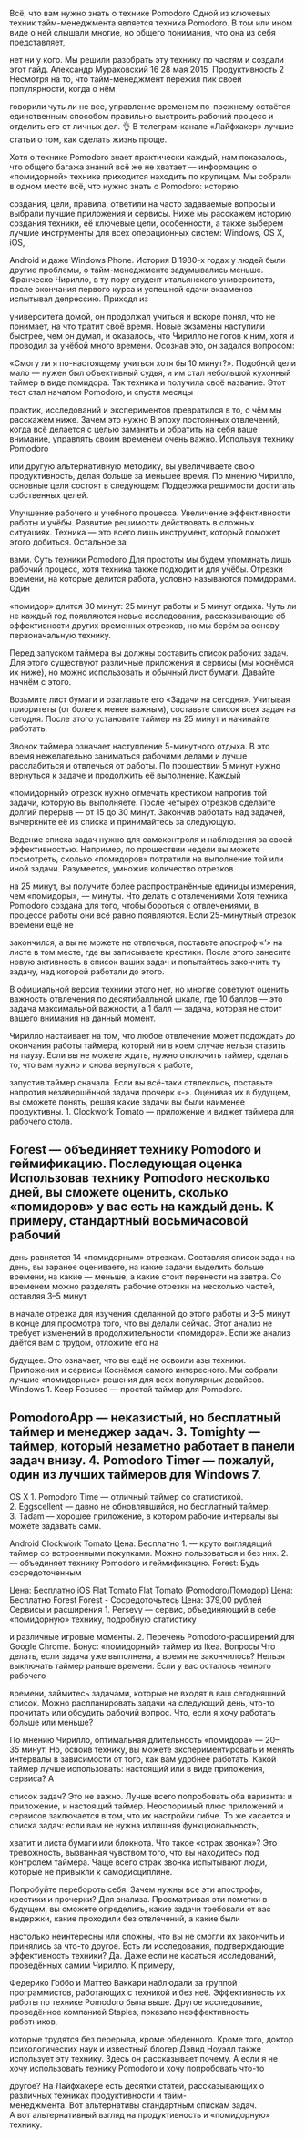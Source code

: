 


Всё, что вам нужно знать о технике Pomodoro Одной из ключевых техник тайм-менеджмента является техника Pomodoro. В том или ином виде о ней слышали многие, но общего понимания, что она из себя представляет,

нет ни у кого. Мы решили разобрать эту технику по частям и создали этот гайд. Александр Мураховский 16 28 мая 2015  Продуктивность 2 Несмотря на то, что тайм-менеджмент пережил пик своей популярности, когда о нём

говорили чуть ли не все, управление временем по-прежнему остаётся единственным способом правильно выстроить рабочий процесс и отделить его от личных дел. 👌 В телеграм-канале «Лайфхакер» лучшие статьи о том, как сделать жизнь проще.

Хотя о технике Pomodoro знает практически каждый, нам показалось, что общего багажа знаний всё же не хватает — информацию о «помидорной» технике приходится находить по крупицам. Мы собрали в одном месте всё, что нужно знать о Pomodoro: историю

создания, цели, правила, ответили на часто задаваемые вопросы и выбрали лучшие приложения и сервисы. Ниже мы расскажем историю создания техники, её ключевые цели, особенности, а также выберем лучшие инструменты для всех операционных систем: Windows, OS X, iOS,

Android и даже Windows Phone. История В 1980-х годах у людей были другие проблемы, о тайм-менеджменте задумывались меньше. Франческо Чирилло, в ту пору студент итальянского университета, после окончания первого курса и успешной сдачи экзаменов испытывал депрессию. Приходя из

университета домой, он продолжал учиться и вскоре понял, что не понимает, на что тратит своё время. Новые экзамены наступили быстрее, чем он думал, и оказалось, что Чирилло не готов к ним, хотя и проводил за учёбой много времени. Осознав это, он задался вопросом:

«Смогу ли я по-настоящему учиться хотя бы 10 минут?». Подобной цели мало — нужен был объективный судья, и им стал небольшой кухонный таймер в виде помидора. Так техника и получила своё название. Этот тест стал началом Pomodoro, и спустя месяцы

практик, исследований и экспериментов превратился в то, о чём мы расскажем ниже. Зачем это нужно В эпоху постоянных отвлечений, когда всё делается с целью заманить и обратить на себя ваше внимание, управлять своим временем очень важно. Используя технику Pomodoro

или другую альтернативную методику, вы увеличиваете свою продуктивность, делая больше за меньшее время. По мнению Чирилло, основные цели состоят в следующем: Поддержка решимости достигать собственных целей.

Улучшение рабочего и учебного процесса. Увеличение эффективности работы и учёбы. Развитие решимости действовать в сложных ситуациях. Техника — это всего лишь инструмент, который поможет этого добиться. Остальное за

вами. Суть техники Pomodoro Для простоты мы будем упоминать лишь рабочий процесс, хотя техника также подходит и для учёбы. Отрезки времени, на которые делится работа, условно называются помидорами. Один

«помидор» длится 30 минут: 25 минут работы и 5 минут отдыха. Чуть ли не каждый год появляются новые исследования, рассказывающие об эффективности других временных отрезков, но мы берём за основу первоначальную технику.

Перед запуском таймера вы должны составить список рабочих задач. Для этого существуют различные приложения и сервисы (мы коснёмся их ниже), но можно использовать и обычный лист бумаги. Давайте начнём с этого.

Возьмите лист бумаги и озаглавьте его «Задачи на сегодня». Учитывая приоритеты (от более к менее важным), составьте список всех задач на сегодня. После этого установите таймер на 25 минут и начинайте работать.

Звонок таймера означает наступление 5-минутного отдыха. В это время нежелательно заниматься рабочими делами и лучше расслабиться и отвлечься от работы. По прошествии 5 минут нужно вернуться к задаче и продолжить её выполнение. Каждый

«помидорный» отрезок нужно отмечать крестиком напротив той задачи, которую вы выполняете. После четырёх отрезков сделайте долгий перерыв — от 15 до 30 минут. Закончив работать над задачей, вычеркните её из списка и принимайтесь за следующую.

Ведение списка задач нужно для самоконтроля и наблюдения за своей эффективностью. Например, по прошествии недели вы можете посмотреть, сколько «помидоров» потратили на выполнение той или иной задачи. Разумеется, умножив количество отрезков

на 25 минут, вы получите более распространённые единицы измерения, чем «помидоры», — минуты. Что делать с отвлечениями Хотя техника Pomodoro создана для того, чтобы бороться с отвлечениями, в процессе работы они всё равно появляются. Если 25-минутный отрезок времени ещё не

закончился, а вы не можете не отвлечься, поставьте апостроф «’» на листе в том месте, где вы записываете крестики. После этого занесите новую активность в список ваших задач и попытайтесь закончить ту задачу, над которой работали до этого.

В официальной версии техники этого нет, но многие советуют оценить важность отвлечения по десятибалльной шкале, где 10 баллов — это задача максимальной важности, а 1 балл — задача, которая не стоит вашего внимания на данный момент.

Чирилло настаивает на том, что любое отвлечение может подождать до окончания работы таймера, который ни в коем случае нельзя ставить на паузу. Если вы не можете ждать, нужно отключить таймер, сделать то, что вам нужно и снова вернуться к работе,

запустив таймер сначала. Если вы всё-таки отвлеклись, поставьте напротив незавершённой задачи прочерк «-». Оценивая их в будущем, вы сможете понять, решая какие задачи вы были наименее продуктивны. 1. Clockwork Tomato — приложение и виджет таймера для рабочего стола.

## Forest — объединяет технику Pomodoro и геймификацию. Последующая оценка Использовав технику Pomodoro несколько дней, вы сможете оценить, сколько «помидоров» у вас есть на каждый день. К примеру, стандартный восьмичасовой рабочий


день равняется 14 «помидорным» отрезкам. Составляя список задач на день, вы заранее оцениваете, на какие задачи выделить больше времени, на какие — меньше, а какие стоит перенести на завтра. Со временем можно разделять рабочие отрезки на несколько частей, оставляя 3–5 минут

в начале отрезка для изучения сделанной до этого работы и 3–5 минут в конце для просмотра того, что вы делали сейчас. Этот анализ не требует изменений в продолжительности «помидора». Если же анализ даётся вам с трудом, отложите его на

будущее. Это означает, что вы ещё не освоили азы техники. Приложения и сервисы Коснёмся самого интересного. Мы собрали лучшие «помидорные» решения для всех популярных девайсов. Windows 1. Keep Focused — простой таймер для Pomodoro.

## PomodoroApp — неказистый, но бесплатный таймер и менеджер задач. 3. Tomighty — таймер, который незаметно работает в панели задач внизу. 4. Pomodoro Timer — пожалуй, один из лучших таймеров для Windows 7.


OS X 1. Pomodoro Time — отличный таймер со статистикой. 2. Eggscellent — давно не обновлявшийся, но бесплатный таймер. 3. Tadam — хорошее приложение, в котором рабочие интервалы вы можете задавать сами.

Android Clockwork Tomato Цена: Бесплатно 1. — круто выглядящий таймер со встроенными покупками. Можно пользоваться и без них. 2. — объединяет технику Pomodoro и геймификацию. Forest: Будь сосредоточенным

Цена: Бесплатно iOS Flat Tomato Flat Tomato (Pomodoro/Помодор) Цена: Бесплатно Forest Forest - Сосредоточьтесь Цена: 379,00 рублей Сервисы и расширения 1. Persevy — сервис, объединяющий в себе «помидорную» технику, подробную статистику

и различные игровые моменты. 2. Перечень Pomodoro-расширений для Google Chrome. Бонус: «помидорный» таймер из Ikea. Вопросы Что делать, если задача уже выполнена, а время не закончилось? Нельзя выключать таймер раньше времени. Если у вас осталось немного рабочего

времени, займитесь задачами, которые не входят в ваш сегодняшний список. Можно распланировать задачи на следующий день, что-то прочитать или обсудить рабочий вопрос. Что, если я хочу работать больше или меньше?

По мнению Чирилло, оптимальная длительность «помидора» — 20–35 минут. Но, освоив технику, вы можете экспериментировать и менять интервалы в зависимости от того, как вам удобнее работать. Какой таймер лучше использовать: настоящий или в виде приложения, сервиса? А

список задач? Это не важно. Лучше всего попробовать оба варианта: и приложение, и настоящий таймер. Неоспоримый плюс приложений и сервисов заключается в том, что их настройки гибче. То же касается и списка задач: если вам не нужна излишняя функциональность,

хватит и листа бумаги или блокнота. Что такое «страх звонка»? Это тревожность, вызванная чувством того, что вы находитесь под контролем таймера. Чаще всего страх звонка испытывают люди, которые не привыкли к самодисциплине.

Попробуйте перебороть себя. Зачем нужны все эти апострофы, крестики и прочерки? Для анализа. Просматривая эти пометки в будущем, вы сможете определить, какие задачи требовали от вас выдержки, какие проходили без отвлечений, а какие были

настолько неинтересны или сложны, что вы не смогли их закончить и принялись за что-то другое. Есть ли исследования, подтверждающие эффективность техники? Да. Даже если не касаться исследований, проведённых самим Чирилло. К примеру,

Федерико Гоббо и Маттео Ваккари наблюдали за группой программистов, работающих с техникой и без неё. Эффективность их работы по технике Pomodoro была выше. Другое исследование, проведённое компанией Staples, показало неэффективность работников,

которые трудятся без перерыва, кроме обеденного. Кроме того, доктор психологических наук и известный блогер Дэвид Ноуэлл также использует эту технику. Здесь он рассказывает почему. А если я не хочу использовать технику Pomodoro и хочу попробовать что-то

другое? На Лайфхакере есть десятки статей, рассказывающих о различных техниках продуктивности и тайм-менеджмента. Вот альтернативы стандартным спискам задач. А вот альтернативный взгляд на продуктивность и «помидорную» технику.

